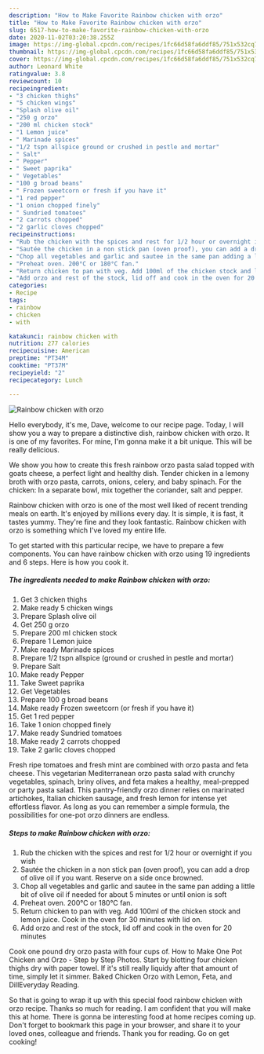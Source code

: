 ```yaml
---
description: "How to Make Favorite Rainbow chicken with orzo"
title: "How to Make Favorite Rainbow chicken with orzo"
slug: 6517-how-to-make-favorite-rainbow-chicken-with-orzo
date: 2020-11-02T03:20:38.255Z
image: https://img-global.cpcdn.com/recipes/1fc66d58fa6ddf85/751x532cq70/rainbow-chicken-with-orzo-recipe-main-photo.jpg
thumbnail: https://img-global.cpcdn.com/recipes/1fc66d58fa6ddf85/751x532cq70/rainbow-chicken-with-orzo-recipe-main-photo.jpg
cover: https://img-global.cpcdn.com/recipes/1fc66d58fa6ddf85/751x532cq70/rainbow-chicken-with-orzo-recipe-main-photo.jpg
author: Leonard White
ratingvalue: 3.8
reviewcount: 10
recipeingredient:
- "3 chicken thighs"
- "5 chicken wings"
- "Splash olive oil"
- "250 g orzo"
- "200 ml chicken stock"
- "1 Lemon juice"
- " Marinade spices"
- "1/2 tspn allspice ground or crushed in pestle and mortar"
- " Salt"
- " Pepper"
- " Sweet paprika"
- " Vegetables"
- "100 g broad beans"
- " Frozen sweetcorn or fresh if you have it"
- "1 red pepper"
- "1 onion chopped finely"
- " Sundried tomatoes"
- "2 carrots chopped"
- "2 garlic cloves chopped"
recipeinstructions:
- "Rub the chicken with the spices and rest for 1/2 hour or overnight if you wish"
- "Sautée the chicken in a non stick pan (oven proof), you can add a drop of olive oil if you want. Reserve on a side once browned."
- "Chop all vegetables and garlic and sautee in the same pan adding a little bit of olive oil if needed for about 5 minutes or until onion is soft"
- "Preheat oven. 200°C or 180°C fan."
- "Return chicken to pan with veg. Add 100ml of the chicken stock and lemon juice. Cook in the oven for 30 minutes with lid on."
- "Add orzo and rest of the stock, lid off and cook in the oven for 20 minutes"
categories:
- Recipe
tags:
- rainbow
- chicken
- with

katakunci: rainbow chicken with 
nutrition: 277 calories
recipecuisine: American
preptime: "PT34M"
cooktime: "PT37M"
recipeyield: "2"
recipecategory: Lunch

---
```



![Rainbow chicken with orzo](https://img-global.cpcdn.com/recipes/1fc66d58fa6ddf85/751x532cq70/rainbow-chicken-with-orzo-recipe-main-photo.jpg)

Hello everybody, it's me, Dave, welcome to our recipe page. Today, I will show you a way to prepare a distinctive dish, rainbow chicken with orzo. It is one of my favorites. For mine, I'm gonna make it a bit unique. This will be really delicious.

We show you how to create this fresh rainbow orzo pasta salad topped with goats cheese, a perfect light and healthy dish. Tender chicken in a lemony broth with orzo pasta, carrots, onions, celery, and baby spinach. For the chicken: In a separate bowl, mix together the coriander, salt and pepper.

Rainbow chicken with orzo is one of the most well liked of recent trending meals on earth. It's enjoyed by millions every day. It is simple, it is fast, it tastes yummy. They're fine and they look fantastic. Rainbow chicken with orzo is something which I've loved my entire life.


To get started with this particular recipe, we have to prepare a few components. You can have rainbow chicken with orzo using 19 ingredients and 6 steps. Here is how you cook it.

<!--inarticleads1-->

##### The ingredients needed to make Rainbow chicken with orzo:

1. Get 3 chicken thighs
1. Make ready 5 chicken wings
1. Prepare Splash olive oil
1. Get 250 g orzo
1. Prepare 200 ml chicken stock
1. Prepare 1 Lemon juice
1. Make ready  Marinade spices
1. Prepare 1/2 tspn allspice (ground or crushed in pestle and mortar)
1. Prepare  Salt
1. Make ready  Pepper
1. Take  Sweet paprika
1. Get  Vegetables
1. Prepare 100 g broad beans
1. Make ready  Frozen sweetcorn (or fresh if you have it)
1. Get 1 red pepper
1. Take 1 onion chopped finely
1. Make ready  Sundried tomatoes
1. Make ready 2 carrots chopped
1. Take 2 garlic cloves chopped


Fresh ripe tomatoes and fresh mint are combined with orzo pasta and feta cheese. This vegetarian Mediterranean orzo pasta salad with crunchy vegetables, spinach, briny olives, and feta makes a healthy, meal-prepped or party pasta salad. This pantry-friendly orzo dinner relies on marinated artichokes, Italian chicken sausage, and fresh lemon for intense yet effortless flavor. As long as you can remember a simple formula, the possibilities for one-pot orzo dinners are endless. 

<!--inarticleads2-->

##### Steps to make Rainbow chicken with orzo:

1. Rub the chicken with the spices and rest for 1/2 hour or overnight if you wish
1. Sautée the chicken in a non stick pan (oven proof), you can add a drop of olive oil if you want. Reserve on a side once browned.
1. Chop all vegetables and garlic and sautee in the same pan adding a little bit of olive oil if needed for about 5 minutes or until onion is soft
1. Preheat oven. 200°C or 180°C fan.
1. Return chicken to pan with veg. Add 100ml of the chicken stock and lemon juice. Cook in the oven for 30 minutes with lid on.
1. Add orzo and rest of the stock, lid off and cook in the oven for 20 minutes


Cook one pound dry orzo pasta with four cups of. How to Make One Pot Chicken and Orzo - Step by Step Photos. Start by blotting four chicken thighs dry with paper towel. If it&#39;s still really liquidy after that amount of time, simply let it simmer. Baked Chicken Orzo with Lemon, Feta, and DillEveryday Reading. 

So that is going to wrap it up with this special food rainbow chicken with orzo recipe. Thanks so much for reading. I am confident that you will make this at home. There is gonna be interesting food at home recipes coming up. Don't forget to bookmark this page in your browser, and share it to your loved ones, colleague and friends. Thank you for reading. Go on get cooking!
